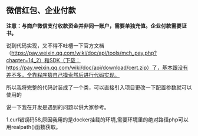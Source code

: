 ## 微信红包、企业付款
**注意：与商户微信支付收款资金并非同一账户，需要单独充值。企业付款需要证书。**

说到代码实现，又不得不吐槽一下官方文档（https://pay.weixin.qq.com/wiki/doc/api/tools/mch_pay.php?chapter=14_2）和SDK（下载：https://pay.weixin.qq.com/wiki/doc/api/download/cert.zip）了，基本跟没有差不多，全靠程序猿自己摸索然后进行代码实现。

所以我将完整的代码封装成了一个类，可以直接引入项目更改一下配置参数就可以使用的

说一下我在开发是遇到的问题以供大家参考。

1.curl错误码58,原因我用的是docker挂载的环境,需要环境里的绝对路径php可以用realpath()函数获取。



